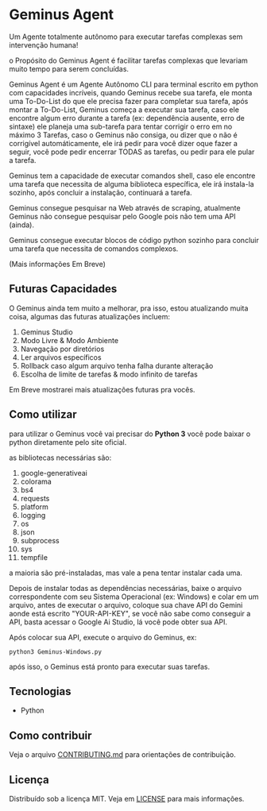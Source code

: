 # Geminus Agent

Um Agente totalmente autônomo para executar tarefas complexas sem intervenção humana!

o Propósito do Geminus Agent é facilitar tarefas complexas que levariam muito tempo para serem concluídas.

Geminus Agent é um Agente Autônomo CLI para terminal escrito em python com capacidades incríveis, quando Geminus recebe sua tarefa, ele monta uma To-Do-List do que ele precisa fazer para completar sua tarefa, após montar a To-Do-List, Geminus começa a executar sua tarefa, caso ele encontre algum erro durante a tarefa (ex: dependência ausente, erro de sintaxe) ele planeja uma sub-tarefa para tentar corrigir o erro em no máximo 3 Tarefas, caso o Geminus não consiga, ou dizer que o não é corrigível automáticamente, ele irá pedir para você dizer oque fazer a seguir, você pode pedir encerrar TODAS as tarefas, ou pedir para ele pular a tarefa.

Geminus tem a capacidade de executar comandos shell, caso ele encontre uma tarefa que necessita de alguma biblioteca específica, ele irá instala-la sozinho, após concluir a instalação, continuará a tarefa.

Geminus consegue pesquisar na Web através de scraping, atualmente Geminus não consegue pesquisar pelo Google pois não tem uma API (ainda).

Geminus consegue executar blocos de código python sozinho para concluir uma tarefa que necessita de comandos complexos.

(Mais informações Em Breve)

## Futuras Capacidades
O Geminus ainda tem muito a melhorar, pra isso, estou atualizando muita coisa, algumas das futuras atualizações incluem:

1. Geminus Studio
2. Modo Livre & Modo Ambiente
3. Navegação por diretórios
4. Ler arquivos específicos
5. Rollback caso algum arquivo tenha falha durante alteração
6. Escolha de limite de tarefas & modo infinito de tarefas

Em Breve mostrarei mais atualizações futuras pra vocês.

## Como utilizar
para utilizar o Geminus você vai precisar do **Python 3** você pode baixar o python diretamente pelo site oficial.

as bibliotecas necessárias são:
1. google-generativeai
2. colorama
3. bs4
4. requests
5. platform
6. logging
7. os
8. json
9. subprocess
10. sys
11. tempfile

a maioria são pré-instaladas, mas vale a pena tentar instalar cada uma.

Depois de instalar todas as dependências necessárias, baixe o arquivo correspondente com seu Sistema Operacional (ex: Windows) e colar em um arquivo, antes de executar o arquivo, coloque sua chave API do Gemini aonde está escrito "YOUR-API-KEY", se você não sabe como conseguir a API, basta acessar o Google Ai Studio, lá você pode obter sua API.

Após colocar sua API, execute o arquivo do Geminus, ex:
```
python3 Geminus-Windows.py
```
após isso, o Geminus está pronto para executar suas tarefas.

## Tecnologias
- Python

## Como contribuir
Veja o arquivo [CONTRIBUTING.md](CONTRIBUTING.md) para orientações de contribuição.

## Licença
Distribuído sob a licença MIT. Veja em [LICENSE](LICENSE) para mais informações.
